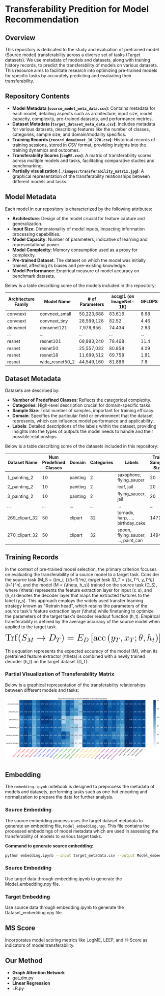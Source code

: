 # Transferability Predition for Model Recommendation

## Overview
This repository is dedicated to the study and evaluation of pretrained model (Source model) transferability across a diverse set of tasks (Target datasets). We use metadata of models and datasets, along with training history records, to predict the transferability of models on various datasets. This resource aims to facilitate research into optimizing pre-trained models for specific tasks by accurately predicting and evaluating their transferability.

## Repository Contents

- **Model Metadata (`source_model_meta_data.csv`)**: Contains metadata for each model, detailing aspects such as architecture, input size, model capacity, complexity, pre-trained datasets, and performance metrics.
- **Dataset Metadata (`target_dataset_meta_data.csv`)**: Includes metadata for various datasets, describing features like the number of classes, categories, sample size, and domain/modality specifics.
- **Training Records (`record_domainnet_10_270.csv`)**: Historical records of training sessions, stored in CSV format, providing insights into the training dynamics and outcomes.
- **Transferability Scores (`LogME.csv`)**: A matrix of transferability scores across multiple models and tasks, facilitating comparative studies and benchmarking.
- **Partially visualization (`./images/transferability_matrix.jpg`)**: A graphical representation of the transferability relationships between different models and tasks.

## Model Metadata

Each model in our repository is characterized by the following attributes:

- **Architecture**: Design of the model crucial for feature capture and generalization.
- **Input Size**: Dimensionality of model inputs, impacting information processing capabilities.
- **Model Capacity**: Number of parameters, indicative of learning and representational power.
- **Model Complexity**: Memory consumption used as a proxy for complexity.
- **Pre-trained Dataset**: The dataset on which the model was initially trained, affecting its biases and pre-existing knowledge.
- **Model Performance**: Empirical measure of model accuracy on benchmark datasets.

Below is a table describing some of the models included in this repository:

| Architecture Family | Model Name        | # of Parameters | acc@1 (on ImageNet-1K) | GFLOPS |
|---------------------|-------------------|-----------------|------------------------|--------|
| convnext            | convnext_small    | 50,223,688      | 83.616                 | 8.68   |
| convnext            | convnext_tiny     | 28,589,128      | 82.52                  | 4.46   |
| densenet            | densenet121       | 7,978,856       | 74.434                 | 2.83   |
| ...                 | ...               | ...             | ...                    | ...    |
| resnet              | resnet101         | 68,883,240      | 78.468                 | 11.4   |
| resnet              | resnet50          | 25,557,032      | 80.858                 | 4.09   |
| resnet              | resnet18          | 11,689,512      | 69.758                 | 1.81   |
| resnet              | wide_resnet50_2   | 44,549,160      | 81.886                 | 7.8    |

## Dataset Metadata

Datasets are described by:

- **Number of Predefined Classes**: Reflects the categorical complexity.
- **Categories**: High-level description crucial for domain-specific tasks.
- **Sample Size**: Total number of samples, important for training efficacy.
- **Domain**: Specifies the particular field or environment that the dataset represents, which can influence model performance and applicability.
- **Labels**: Detailed descriptions of the labels within the dataset, providing insights into the types of outputs the model needs to handle and their possible relationships.

Below is a table describing some of the datasets included in this repository:

| Dataset Name  | Num Predefined Classes | Domain   | Categories | Labels                         | Train Sample Size |
|---------------|------------------------|----------|------------|--------------------------------|-------------------|
| 1_painting_2  | 10                     | painting | 2          | saxophone, flying_saucer       | 20                |
| 2_painting_2  | 10                     | painting | 2          | leaf, jail                     | 20                |
| 3_painting_2  | 10                     | painting | 2          | flying_saucer, jail            | 20                |
| ...           | ...                    | ...      | ...        | ...                            | ...               |
| 269_clipart_32| 50                     | clipart  | 32         | tornado, harp, ..., birthday_cake | 1471           |
| 270_clipart_32 | 50                     | clipart  | 32         | spoon, flying_saucer, ..., paint_can | 1494       |

## Training Records

In the context of pre-trained model selection, the primary criterion focuses on evaluating the transferability of a source model to a target task. Consider the source task \(M_S = \{(m_i, )\}_{i=1}^m\), target task \(D_T = \{(x_T^i, y_T^i)\}_{i=1}^n\), and the model \(M = (\theta, h_s)\) trained on the source task \(D_S\), where \(\theta\) represents the feature extraction layer for input \(x_s\), and \(h_s\) denotes the decoder layer that maps the extracted features to the label \(y_s\). This approach employs the widely used transfer learning strategy known as "Retrain head", which retains the parameters of the source task's feature extraction layer \(\theta\) while finetuning to optimize the parameters of the target task's decoder readout function \(h_t\). Empirical transferability is defined by the average accuracy of the source model when applied to the target task.

![Transfer Formula](images/function.svg)

This equation represents the expected accuracy of the model \(M\), when its pretrained feature extractor \(\theta\) is combined with a newly trained decoder \(h_t\) on the target dataset \(D_T\).


### Partial Visualization of Transferability Matrix

Below is a graphical representation of the transferability relationships between different models and tasks:

![Transferability Matrix](./images/partially_matrix.jpg)


## Embedding

The `embedding.ipynb` notebook is designed to preprocess the metadata of models and datasets, performing tasks such as one-hot encoding and normalization to prepare the data for further analysis.

### Source Embedding

The source embedding process uses the target dataset metadata to generate an embedding file, `Model_embedding.npy`. This file contains the processed embeddings of model metadata which are used in assessing the transferability of models to various target tasks.

**Command to generate source embedding:**
```bash
python embedding.ipynb --input target_metadata.csv --output Model_embedding.npy
```

### Source Embedding
Use target data through embedding.ipynb to generate the Model_embedding.npy file.


### Target Embedding
Use source data through embedding.ipynb to generate the Dataset_embedding.npy file.

##  MS Score

Incorporates model scoring metrics like LogME, LEEP, and H-Score as indicators of model transferability.

## Our Method
- **Graph Attention Network**
- gat_dm.py
- **Linear Regression**
- LR.py


